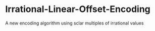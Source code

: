 # Irrational-Linear-Offset-Encoding

A new encoding algorithm using sclar multiples of irrational values
